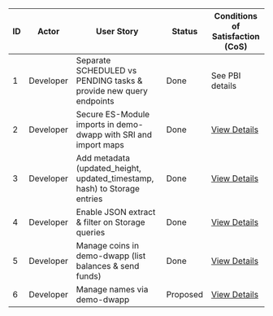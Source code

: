 | ID | Actor | User Story | Status | Conditions of Satisfaction (CoS) |
| --- | --- | --- | --- | --- |
| 1 | Developer | Separate SCHEDULED vs PENDING tasks & provide new query endpoints | Done | See PBI details |
| 2 | Developer | Secure ES-Module imports in demo-dwapp with SRI and import maps | Done | [View Details](./2/prd.md) |
| 3 | Developer | Add metadata (updated_height, updated_timestamp, hash) to Storage entries | Done | [View Details](./3/prd.md) |
| 4 | Developer | Enable JSON extract & filter on Storage queries | Done | [View Details](./4/prd.md) |
| 5 | Developer | Manage coins in demo-dwapp (list balances & send funds) | Done | [View Details](./5/prd.md) |
| 6 | Developer | Manage names via demo-dwapp | Proposed | [View Details](./6/prd.md) |